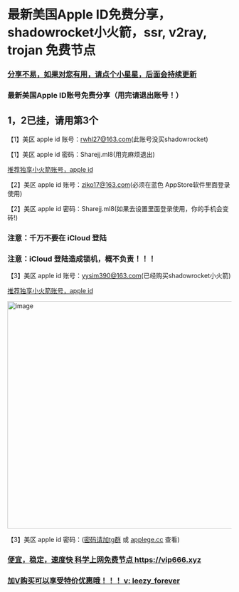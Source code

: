 # 最新美国Apple ID免费分享，shadowrocket小火箭，ssr, v2ray, trojan 免费节点

### [分享不易，如果对您有用，请点个小星星，后面会持续更新](https://github.com/kxswgj/appleid-free)

### 最新美国Apple ID账号免费分享（用完请退出账号！）

## 1，2已挂，请用第3个

【1】美区 apple id 账号：rwhl27@163.com(此账号没买shadowrocket)

【1】美区 apple id 密码：Sharejj.ml8(用完麻烦退出)

<a href="https://idbuy.xyz">推荐独享小火箭账号，apple id</a>

【2】美区 apple id 账号：ziko17@163.com(必须在蓝色 AppStore软件里面登录使用)

【2】美区 apple id 密码：Sharejj.ml8(如果去设置里面登录使用，你的手机会变砖!)

### 注意：千万不要在 iCloud 登陆

### 注意：iCloud 登陆造成锁机，概不负责！！！

【3】美区 apple id 账号：yysim390@163.com(已经购买shadowrocket小火箭)

<a href="https://idbuy.xyz">推荐独享小火箭账号，apple id</a>

<img width="510" alt="image" src="https://user-images.githubusercontent.com/66905181/208278914-b243b24d-2e3f-40f5-94a6-28c05f9edc34.png">


【3】美区 apple id 密码：(<a href="https://t.me/apple_id_share" target="_blank">密码请加tg群</a> 或 <a href="https://applege.cc" target="_blank">applege.cc</a> 查看)



### <a href="https://vip666.xyz" target="_blank">便宜，稳定，速度快 科学上网免费节点 https://vip666.xyz</a>

### <a href="https://vip666.xyz" target="_blank"> 加V购买可以享受特价优惠哦！！！ v: leezy_forever </a>


